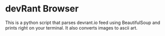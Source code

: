 # devRant Browser

This is a python script that parses devrant.io feed using BeautifulSoup and prints right on your terminal. It also converts images to ascii art.
